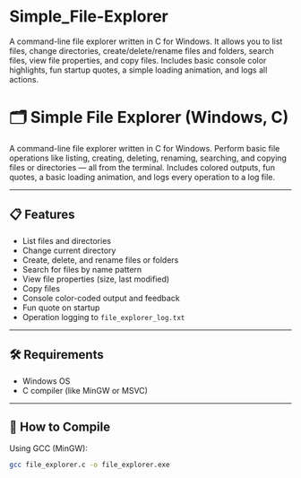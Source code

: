 # Simple_File-Explorer
A command-line file explorer written in C for Windows. It allows you to list files, change directories, create/delete/rename files and folders, search files, view file properties, and copy files. Includes basic console color highlights, fun startup quotes, a simple loading animation, and logs all actions.
# 🗂️ Simple File Explorer (Windows, C)

A command-line file explorer written in C for Windows. Perform basic file operations like listing, creating, deleting, renaming, searching, and copying files or directories — all from the terminal. Includes colored outputs, fun quotes, a basic loading animation, and logs every operation to a log file.

---

## 📋 Features

- List files and directories  
- Change current directory  
- Create, delete, and rename files or folders  
- Search for files by name pattern  
- View file properties (size, last modified)  
- Copy files  
- Console color-coded output and feedback  
- Fun quote on startup  
- Operation logging to `file_explorer_log.txt`

---

## 🛠️ Requirements

- Windows OS  
- C compiler (like MinGW or MSVC)

---

## 🔧 How to Compile

Using GCC (MinGW):

```bash
gcc file_explorer.c -o file_explorer.exe
